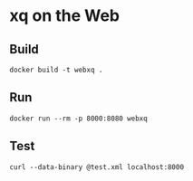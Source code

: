 # xq on the Web

## Build

```
docker build -t webxq .
```

## Run

```
docker run --rm -p 8000:8080 webxq
```

## Test

```
curl --data-binary @test.xml localhost:8000
```
